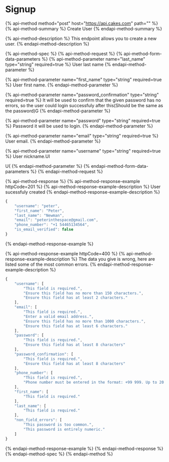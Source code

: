 # Signup

{% api-method method="post" host="https://api.cakes.com" path="" %}
{% api-method-summary %}
Create User
{% endapi-method-summary %}

{% api-method-description %}
This endpoint allows you to create a new user.
{% endapi-method-description %}

{% api-method-spec %}
{% api-method-request %}
{% api-method-form-data-parameters %}
{% api-method-parameter name="last\_name" type="string" required=true %}
User last name
{% endapi-method-parameter %}

{% api-method-parameter name="first\_name" type="string" required=true %}
User first name.
{% endapi-method-parameter %}

{% api-method-parameter name="password\_confirmation" type="string" required=true %}
It will be used to confirm that the given password has no errors, so the user could login successfuly after this\(Should be the same as the password\)G
{% endapi-method-parameter %}

{% api-method-parameter name="password" type="string" required=true %}
Password it will be used to login.
{% endapi-method-parameter %}

{% api-method-parameter name="email" type="string" required=true %}
User email.
{% endapi-method-parameter %}

{% api-method-parameter name="username" type="string" required=true %}
User nickname.UI  
  
U{
{% endapi-method-parameter %}
{% endapi-method-form-data-parameters %}
{% endapi-method-request %}

{% api-method-response %}
{% api-method-response-example httpCode=201 %}
{% api-method-response-example-description %}
User sucessfuly created
{% endapi-method-response-example-description %}

```javascript
{
    "username": "peter",
    "first_name": "Peter",
    "last_name": "Newman",
    "email": "peterinthespace@gmail.com",
    "phone_number": "+1 54465134564",
    "is_email_verified": false
}
```
{% endapi-method-response-example %}

{% api-method-response-example httpCode=400 %}
{% api-method-response-example-description %}
The data you give is wrong, here are listed some of the most common errors.
{% endapi-method-response-example-description %}

```javascript
{
    "username": [
        "This field is required.",
        "Ensure this field has no more than 150 characters.",
        "Ensure this field has at least 2 characters."
    ],
    "email": [
        "This field is required.",
        "Enter a valid email address.",
        "Ensure this field has no more than 1000 characters.",
        "Ensure this field has at least 6 characters."
    ],
    "password": [
        "This field is required.",
        "Ensure this field has at least 8 characters"
    ],
    "password_confirmation": [
        "This field is required.",
        "Ensure this field has at least 8 characters"
    ],
    "phone_number": [
        "This field is required.",
        "Phone number must be entered in the format: +99 999. Up to 20 digits allowed."
    ],
    "first_name": [
        "This field is required."
    ],
    "last_name": [
        "This field is required."
    ],
    "non_field_errors": [
        "This password is too common.",
        "This password is entirely numeric."
    ]
}
```
{% endapi-method-response-example %}
{% endapi-method-response %}
{% endapi-method-spec %}
{% endapi-method %}




